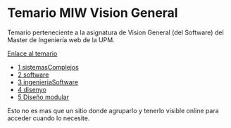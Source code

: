 # Temario MIW Vision General

Temario perteneciente a la asignatura de Vision General (del Software) del Master de Ingeniería web de la UPM.

[Enlace al temario](https://reymon359.github.io/MIW-Vision-general/)


* [1 sistemasComplejos](https://reymon359.github.io/MIW-Vision-general/1%20sistemasComplejos/)
* [2 software](https://reymon359.github.io/MIW-Vision-general/2%20software/)
* [3 ingenieriaSoftware](https://reymon359.github.io/MIW-Vision-general/3%20ingenieriaSoftware/)
* [4 disenyo](https://reymon359.github.io/MIW-Vision-general/4%20disenyo/)
* [5 Diseño modular](https://reymon359.github.io/MIW-Vision-general/5%20dise%C3%B1oModular/)
 

Esto no es mas que un sitio donde agruparlo y tenerlo visible online para acceder cuando lo necesite.

